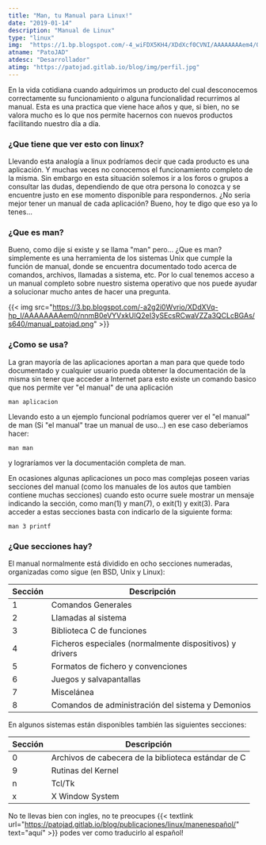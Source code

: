 ```yaml
---
title: "Man, tu Manual para Linux!"
date: "2019-01-14"
description: "Manual de Linux"
type: "linux"
img:  "https://1.bp.blogspot.com/-4_wiFDX5KH4/XDdXcf0CVNI/AAAAAAAAem4/OmohUYH21-4n07RIxsNZn0b60go5CsDggCLcBGAs/s640/man_patojad.png"
atname: "PatoJAD"
atdesc: "Desarrollador"
atimg: "https://patojad.gitlab.io/blog/img/perfil.jpg"
---
```


En la vida cotidiana cuando adquirimos un producto del cual desconocemos correctamente su funcionamiento o alguna funcionalidad recurrimos al manual. Esta es una practica que viene hace años y que, si bien, no se valora mucho es lo que nos permite hacernos con nuevos productos facilitando nuestro día a día.

### ¿Que tiene que ver esto con linux?

Llevando esta analogía a linux podríamos decir que cada producto es una aplicación. Y muchas veces no conocemos el funcionamiento completo de la misma. Sin embargo en esta situación solemos ir a los foros o grupos a consultar las dudas, dependiendo de que otra persona lo conozca y se encuentre justo en ese momento disponible para respondernos. ¿No seria mejor tener un manual de cada aplicación? Bueno, hoy te digo que eso ya lo tenes...

### ¿Que es man?

Bueno, como dije si existe y se llama "man" pero... ¿Que es man? simplemente es una herramienta de los sistemas Unix que cumple la función de manual, donde se encuentra documentado todo acerca de comandos, archivos, llamadas a sistema, etc. Por lo cual tenemos acceso a un manual completo sobre nuestro sistema operativo que nos puede ayudar a solucionar mucho antes de hacer una pregunta.

{{< img src="https://3.bp.blogspot.com/-a2g2i0Wvrio/XDdXVq-hp_I/AAAAAAAAem0/nnmB0eVYVxkUIQ2eI3ySEcsRCwaVZZa3QCLcBGAs/s640/manual_patojad.png" >}}

### ¿Como se usa?

La gran mayoría de las aplicaciones aportan a man para que quede todo documentado y cualquier usuario pueda obtener la documentación de la misma sin tener que acceder a Internet para esto existe un comando basico que nos permite ver "el manual" de una aplicación

    man aplicacion

Llevando esto a un ejemplo funcional podríamos querer ver el "el manual" de man (Si "el manual" trae un manual de uso...) en ese caso deberiamos hacer:

    man man

y lograríamos ver la documentación completa de man.

En ocasiones algunas aplicaciones un poco mas complejas poseen varias secciones del manual (como los manuales de los autos que tambien contiene muchas secciones) cuando esto ocurre suele mostrar un mensaje indicando la sección, como man(1) y man(7), o exit(1) y exit(3). Para acceder a estas secciones basta con indicarlo de la siguiente forma:

    man 3 printf


### ¿Que secciones hay?

El manual normalmente está dividido en ocho secciones numeradas, organizadas como sigue (en BSD, Unix y Linux):

|Sección | Descripción |
| ------ | ----------- |
| 1 | Comandos Generales |
| 2 | Llamadas al sistema |
| 3 | Biblioteca C de funciones |
| 4 | Ficheros especiales (normalmente dispositivos) y drivers |
| 5 | Formatos de fichero y convenciones |
| 6 | Juegos y salvapantallas |
| 7 | Miscelánea |
| 8 | Comandos de administración del sistema y Demonios |

En algunos sistemas están disponibles también las siguientes secciones:

| Sección | Descripción |
| ------- | ----------- |
| 0 | Archivos de cabecera de la biblioteca estándar de C |
| 9 | Rutinas del Kernel |
| n | Tcl/Tk |
| x | X Window System |

No te llevas bien con ingles, no te preocupes {{< textlink url="https://patojad.gitlab.io/blog/publicaciones/linux/manenespañol/" text="aquí" >}} podes ver como traducirlo al español!
